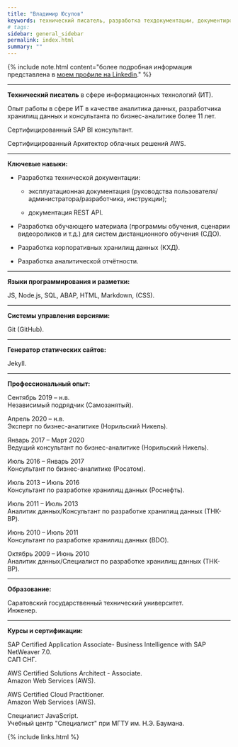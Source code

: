 ```yaml
---
title: "Владимир Юсупов"
keywords: технический писатель, разработка техдокументации, документирование API, технический писатель фриланс, технический писатель на подряд, документирование REST API, эксплуатационная документация, руководство пользователя, руководство администратора, руководство разработчика, инструкция пользователя
# tags:
sidebar: general_sidebar
permalink: index.html
summary: ""
---
```


{% include note.html content="более подробная информация представлена в [моем профиле на Linkedin](https://www.linkedin.com/in/vladimir-yusupov-sap-bi-consultant/)." %}

***

**Технический писатель** в сфере информационных технологий (ИТ). 

Опыт работы в сфере ИТ в качестве аналитика данных, разработчика хранилищ данных и консультанта по бизнес-аналитике более 11 лет. 

Сертифицированный SAP BI консультант.

Сертифицированный Архитектор облачных решений AWS.

***

**Ключевые навыки:**

- Разработка технической документации: 
    
    - эксплуатационная документация (руководства пользователя/администратора/разработчика, инструкции);  
    
    - документация REST API.

- Разработка обучающего материала (программы обучения, сценарии видеороликов и т.д.) для систем дистанционного обучения (СДО).

- Разработка корпоративных хранилищ данных (КХД).

- Разработка аналитической отчётности.

***

**Языки программирования и разметки:**

JS, Node.js, SQL, ABAP, HTML, Markdown, (CSS).

***

**Системы управления версиями:**

Git (GitHub).

***

**Генератор статических сайтов:**

Jekyll.

***

**Профессиональный опыт:**

Сентябрь 2019 – н.в. <br/> Независимый подрядчик (Самозанятый).

Апрель 2020 – н.в. <br/> Эксперт по бизнес-аналитике (Норильский Никель).

Январь 2017 – Март 2020  <br/> Ведущий консультант по бизнес-аналитике (Норильский Никель).

Июль 2016 – Январь 2017 <br/> Консультант по бизнес-аналитике (Росатом).

Июль 2013 – Июль 2016  <br/> Консультант по разработке хранилищ данных (Роснефть).

Июль 2011 – Июль 2013 <br/> Аналитик данных/Консультант по разработке хранилищ данных (ТНК-BP).

Июнь 2010 – Июль 2011 <br/> Консультант по разработке хранилищ данных (BDO).

Октябрь 2009 – Июнь 2010 <br/> Аналитик данных/Специалист по разработке хранилищ данных (ТНК-BP).

***

**Образование:**

Саратовский государственный технический университет. <br/> Инженер.

***

**Курсы и сертификации:**

SAP Certified Application Associate- Business Intelligence with SAP NetWeaver 7.0. <br/> САП СНГ.

AWS Certified Solutions Architect - Associate. <br/> Amazon Web Services (AWS).

AWS Certified Cloud Practitioner. <br/> Amazon Web Services (AWS).

Специалист JavaScript. <br/> Учебный центр "Специалист" при МГТУ им. Н.Э. Баумана.

{% include links.html %}
